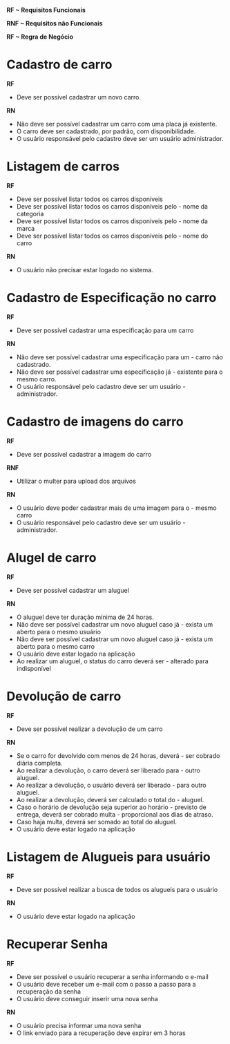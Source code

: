 **RF ~ Requisitos Funcionais**

**RNF ~ Requisitos não Funcionais**

**RF ~ Regra de Negócio**

#

# Cadastro de carro

**RF**

- Deve ser possível cadastrar um novo carro.

**RN**

- Não deve ser possível cadastrar um carro com uma placa já existente.
- O carro deve ser cadastrado, por padrão, com disponibilidade.
- O usuário responsável pelo cadastro deve ser um usuário administrador.

# Listagem de carros

**RF**

- Deve ser possível listar todos os carros disponíveis
- Deve ser possível listar todos os carros disponíveis pelo - nome da categoria
- Deve ser possível listar todos os carros disponíveis pelo - nome da marca
- Deve ser possível listar todos os carros disponíveis pelo - nome do carro

**RN**

- O usuário não precisar estar logado no sistema.

# Cadastro de Especificação no carro

**RF**

- Deve ser possível cadastrar uma especificação para um carro

**RN**

- Não deve ser possível cadastrar uma especificação para um - carro não cadastrado.
- Não deve ser possível cadastrar uma especificação já - existente para o mesmo carro.
- O usuário responsável pelo cadastro deve ser um usuário - administrador.

# Cadastro de imagens do carro

**RF**

- Deve ser possível cadastrar a imagem do carro

**RNF**

- Utilizar o multer para upload dos arquivos

**RN**

- O usuário deve poder cadastrar mais de uma imagem para o - mesmo carro
- O usuário responsável pelo cadastro deve ser um usuário - administrador.

# Alugel de carro

**RF**

- Deve ser possível cadastrar um aluguel

**RN**

- O aluguel deve ter duração mínima de 24 horas.
- Não deve ser possível cadastrar um novo aluguel caso já - exista um aberto para o mesmo usuário
- Não deve ser possível cadastrar um novo aluguel caso já - exista um aberto para o mesmo carro
- O usuário deve estar logado na aplicação
- Ao realizar um aluguel, o status do carro deverá ser - alterado para indisponível

# Devolução de carro

**RF**

- Deve ser possível realizar a devolução de um carro

**RN**

- Se o carro for devolvido com menos de 24 horas, deverá - ser cobrado diária completa.
- Ao realizar a devolução, o carro deverá ser liberado para - outro aluguel.
- Ao realizar a devolução, o usuário deverá ser liberado - para outro aluguel.
- Ao realizar a devolução, deverá ser calculado o total do - aluguel.
- Caso o horário de devolução seja superior ao horário - previsto de entrega, deverá ser cobrado multa - proporcional aos dias de atraso.
- Caso haja multa, deverá ser somado ao total do aluguel.
- O usuário deve estar logado na aplicação

# Listagem de Alugueis para usuário

**RF**

- Deve ser possível realizar a busca de todos os alugueis para o usuário

**RN**

- O usuário deve estar logado na aplicação

# Recuperar Senha

**RF**

- Deve ser possível o usuário recuperar a senha informando o e-mail
- O usuário deve receber um e-mail com o passo a passo para a recuperação da senha
- O usuário deve conseguir inserir uma nova senha

**RN**

- O usuário precisa informar uma nova senha
- O link enviado para a recuperação deve expirar em 3 horas
